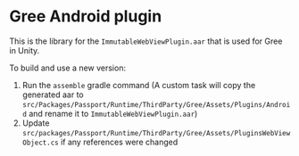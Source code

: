 # Gree Android plugin

This is the library for the `ImmutableWebViewPlugin.aar` that is used for Gree in Unity.

To build and use a new version: 
1. Run the `assemble` gradle command (A custom task will copy the generated aar to `src/Packages/Passport/Runtime/ThirdParty/Gree/Assets/Plugins/Android` and rename it to `ImmutableWebViewPlugin.aar`)
2. Update `src/packages/Passport/Runtime/ThirdParty/Gree/Assets/PluginsWebViewObject.cs` if any references were changed
